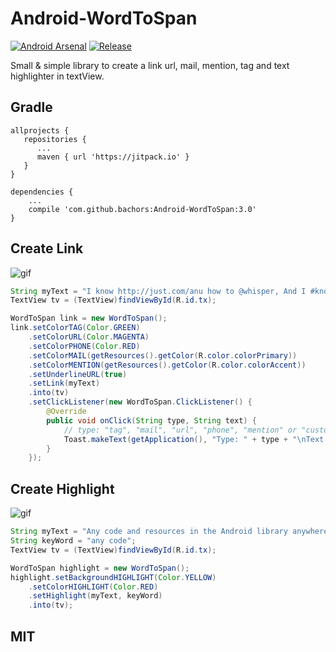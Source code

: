 # Android-WordToSpan
[![Android Arsenal](https://img.shields.io/badge/Android%20Arsenal-WordToSpan-red.svg?style=flat)](https://android-arsenal.com/details/1/6101)
[![Release](https://jitpack.io/v/bachors/Android-WordToSpan.svg)](https://jitpack.io/#bachors/Android-WordToSpan)

Small &amp; simple library to create a link url, mail, mention, tag and text highlighter in textView.

Gradle
------
```
allprojects {
   repositories {
      ...
      maven { url 'https://jitpack.io' }
   }
}
```
```
dependencies {
    ...
    compile 'com.github.bachors:Android-WordToSpan:3.0'
}
```

Create Link
-----
![gif](http://i.giphy.com/3o7qiVzv4pGAbBaCUU.gif)

```java
String myText = "I know http://just.com/anu how to @whisper, And I #know just #how to cry,I know just @where to anu@find.com the answers";
TextView tv = (TextView)findViewById(R.id.tx);

WordToSpan link = new WordToSpan();
link.setColorTAG(Color.GREEN)
	.setColorURL(Color.MAGENTA)
	.setColorPHONE(Color.RED)
	.setColorMAIL(getResources().getColor(R.color.colorPrimary))
	.setColorMENTION(getResources().getColor(R.color.colorAccent))
	.setUnderlineURL(true)
	.setLink(myText)
	.into(tv)
	.setClickListener(new WordToSpan.ClickListener() {
		@Override
		public void onClick(String type, String text) {
			// type: "tag", "mail", "url", "phone", "mention" or "custom"
			Toast.makeText(getApplication(), "Type: " + type + "\nText: " + text, Toast.LENGTH_LONG).show();
		}
	});
```

Create Highlight
-----
![gif](http://i.giphy.com/3ohhwpbkD8NRGefEyY.gif)

```java
String myText = "Any code and resources in the Android library anywhere love code.";
String keyWord = "any code";
TextView tv = (TextView)findViewById(R.id.tx);

WordToSpan highlight = new WordToSpan();
highlight.setBackgroundHIGHLIGHT(Color.YELLOW)
	.setColorHIGHLIGHT(Color.RED)
	.setHighlight(myText, keyWord)
	.into(tv);
```

MIT
---
